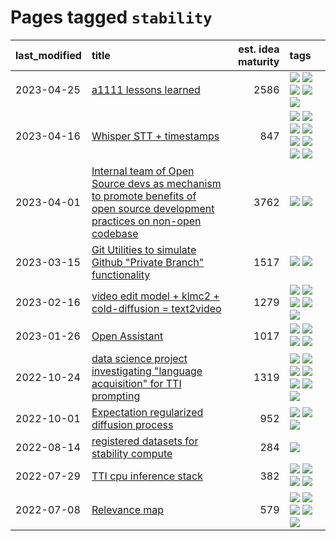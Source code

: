 # Pages tagged `stability`

|last_modified|title|est. idea maturity|tags
|:---|:---|---:|:---|
|2023-04-25|[a1111 lessons learned](../a1111_lessons_learned.md)|2586|[![](https://img.shields.io/badge/tag-experimental-4d35f9)](../tags/experimental.md) [![](https://img.shields.io/badge/tag-opensource-c4fb38)](../tags/opensource.md) [![](https://img.shields.io/badge/tag-stability-734214)](../tags/stability.md) [![](https://img.shields.io/badge/tag-tooling-997e5)](../tags/tooling.md) [![](https://img.shields.io/badge/tag-ux-abf295)](../tags/ux.md)|
|2023-04-16|[Whisper STT + timestamps](../whisper-stt-plus-timestamps.md)|847|[![](https://img.shields.io/badge/tag-colab-aa21fc)](../tags/colab.md) [![](https://img.shields.io/badge/tag-dataset-fda5ff)](../tags/dataset.md) [![](https://img.shields.io/badge/tag-experimental-4d35f9)](../tags/experimental.md) [![](https://img.shields.io/badge/tag-meta-96f021)](../tags/meta.md) [![](https://img.shields.io/badge/tag-prompting-ff6770)](../tags/prompting.md) [![](https://img.shields.io/badge/tag-publicgood-2b1421)](../tags/publicgood.md) [![](https://img.shields.io/badge/tag-stability-734214)](../tags/stability.md) [![](https://img.shields.io/badge/tag-tooling-997e5)](../tags/tooling.md)|
|2023-04-01|[Internal team of Open Source devs as mechanism to promote benefits of open source development practices on non-open codebase](../store_walker.md)|3762|[![](https://img.shields.io/badge/tag-experimental-4d35f9)](../tags/experimental.md) [![](https://img.shields.io/badge/tag-stability-734214)](../tags/stability.md)|
|2023-03-15|[Git Utilities to simulate Github "Private Branch" functionality](../git_private_branch_utils.md)|1517|[![](https://img.shields.io/badge/tag-stability-734214)](../tags/stability.md) [![](https://img.shields.io/badge/tag-tooling-997e5)](../tags/tooling.md)|
|2023-02-16|[video edit model + klmc2 + cold-diffusion = text2video](../video-edit-model-over-init-video.md)|1279|[![](https://img.shields.io/badge/tag-animation-a4124b)](../tags/animation.md) [![](https://img.shields.io/badge/tag-meta-96f021)](../tags/meta.md) [![](https://img.shields.io/badge/tag-publicgood-2b1421)](../tags/publicgood.md) [![](https://img.shields.io/badge/tag-stability-734214)](../tags/stability.md) [![](https://img.shields.io/badge/tag-tooling-997e5)](../tags/tooling.md)|
|2023-01-26|[Open Assistant](../open-assistant.md)|1017|[![](https://img.shields.io/badge/tag-accessibility-da6994)](../tags/accessibility.md) [![](https://img.shields.io/badge/tag-publicgood-2b1421)](../tags/publicgood.md) [![](https://img.shields.io/badge/tag-stability-734214)](../tags/stability.md) [![](https://img.shields.io/badge/tag-wip-4bcfd8)](../tags/wip.md)|
|2022-10-24|[data science project investigating "language acquisition" for TTI prompting](../tti_language_aqcuisition.md)|1319|[![](https://img.shields.io/badge/tag-alignment-ebbec3)](../tags/alignment.md) [![](https://img.shields.io/badge/tag-dataset-fda5ff)](../tags/dataset.md) [![](https://img.shields.io/badge/tag-experimental-4d35f9)](../tags/experimental.md) [![](https://img.shields.io/badge/tag-prompting-ff6770)](../tags/prompting.md) [![](https://img.shields.io/badge/tag-publication-834fc2)](../tags/publication.md) [![](https://img.shields.io/badge/tag-publicgood-2b1421)](../tags/publicgood.md) [![](https://img.shields.io/badge/tag-stability-734214)](../tags/stability.md)|
|2022-10-01|[Expectation regularized diffusion process](../expectation-regularized-diffusion.md)|952|[![](https://img.shields.io/badge/tag-experimental-4d35f9)](../tags/experimental.md) [![](https://img.shields.io/badge/tag-stability-734214)](../tags/stability.md) [![](https://img.shields.io/badge/tag-wip-4bcfd8)](../tags/wip.md)|
|2022-08-14|[registered datasets for stability compute](../registered-datasets-for-sstability-compute.md)|284|[![](https://img.shields.io/badge/tag-stability-734214)](../tags/stability.md)|
|2022-07-29|[TTI cpu inference stack](../TTI-cpu-inference-stack.md)|382|[![](https://img.shields.io/badge/tag-accessibility-da6994)](../tags/accessibility.md) [![](https://img.shields.io/badge/tag-stability-734214)](../tags/stability.md) [![](https://img.shields.io/badge/tag-tooling-997e5)](../tags/tooling.md) [![](https://img.shields.io/badge/tag-wip-4bcfd8)](../tags/wip.md)|
|2022-07-08|[Relevance map](../Relevance_map.md)|579|[![](https://img.shields.io/badge/tag-meta-96f021)](../tags/meta.md) [![](https://img.shields.io/badge/tag-prompting-ff6770)](../tags/prompting.md) [![](https://img.shields.io/badge/tag-publication-834fc2)](../tags/publication.md) [![](https://img.shields.io/badge/tag-stability-734214)](../tags/stability.md) [![](https://img.shields.io/badge/tag-tooling-997e5)](../tags/tooling.md)|